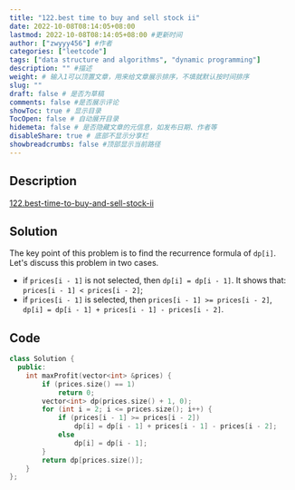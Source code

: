 ```yaml
---
title: "122.best time to buy and sell stock ii"
date: 2022-10-08T08:14:05+08:00
lastmod: 2022-10-08T08:14:05+08:00 #更新时间
author: ["zwyyy456"] #作者
categories: ["leetcode"]
tags: ["data structure and algorithms", "dynamic programming"]
description: "" #描述
weight: # 输入1可以顶置文章，用来给文章展示排序，不填就默认按时间排序
slug: ""
draft: false # 是否为草稿
comments: false #是否展示评论
showToc: true # 显示目录
TocOpen: false # 自动展开目录
hidemeta: false # 是否隐藏文章的元信息，如发布日期、作者等
disableShare: true # 底部不显示分享栏
showbreadcrumbs: false #顶部显示当前路径
---
```

## Description
[122.best-time-to-buy-and-sell-stock-ii](https://leetcode.cn/problems/best-time-to-buy-and-sell-stock-ii/)

## Solution
The key point of this problem is to find the recurrence formula of `dp[i]`. Let's discuss this problem in two cases.
- if `prices[i - 1]` is not selected, then `dp[i] = dp[i - 1]`. It shows that: `prices[i - 1] < prices[i - 2]`;
- if `prices[i - 1]` is selected, then `prices[i - 1] >= prices[i - 2]`, `dp[i] = dp[i - 1] + prices[i - 1] - prices[i - 2]`.

## Code
```cpp
class Solution {
  public:
    int maxProfit(vector<int> &prices) {
        if (prices.size() == 1)
            return 0;
        vector<int> dp(prices.size() + 1, 0);
        for (int i = 2; i <= prices.size(); i++) {
            if (prices[i - 1] >= prices[i - 2])
                dp[i] = dp[i - 1] + prices[i - 1] - prices[i - 2];
            else
                dp[i] = dp[i - 1];
        }
        return dp[prices.size()];
    }
};
```


